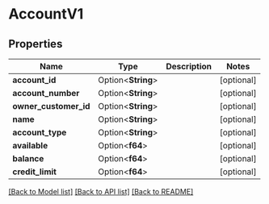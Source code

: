 # AccountV1

## Properties

Name | Type | Description | Notes
------------ | ------------- | ------------- | -------------
**account_id** | Option<**String**> |  | [optional]
**account_number** | Option<**String**> |  | [optional]
**owner_customer_id** | Option<**String**> |  | [optional]
**name** | Option<**String**> |  | [optional]
**account_type** | Option<**String**> |  | [optional]
**available** | Option<**f64**> |  | [optional]
**balance** | Option<**f64**> |  | [optional]
**credit_limit** | Option<**f64**> |  | [optional]

[[Back to Model list]](../README.md#documentation-for-models) [[Back to API list]](../README.md#documentation-for-api-endpoints) [[Back to README]](../README.md)



